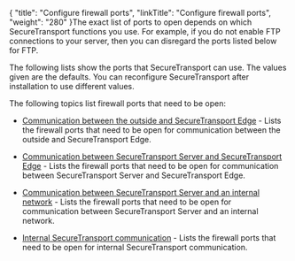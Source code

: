 {
    "title": "Configure firewall ports",
    "linkTitle": "Configure firewall ports",
    "weight": "280"
}The exact list of ports to open depends on which SecureTransport functions you use. For example, if you do not enable FTP connections to your server, then you can disregard the ports listed below for FTP.

The following lists show the ports that SecureTransport can use. The values given are the defaults. You can reconfigure SecureTransport after installation to use different values.

The following topics list firewall ports that need to be open:

-   [Communication between the outside and SecureTransport Edge](r_st_communication_between_outside) - Lists the firewall ports that need to be open for communication between the outside and SecureTransport Edge.
-   [Communication between SecureTransport Server and SecureTransport Edge](r_st_communication_between) - Lists the firewall ports that need to be open for communication between SecureTransport Server and SecureTransport Edge.
-   [Communication between SecureTransport Server and an internal network](r_st_communication_between_server_internal_network) - Lists the firewall ports that need to be open for communication between SecureTransport Server and an internal network.
-   [Internal SecureTransport communication](r_st_internal_communication) - Lists the firewall ports that need to be open for internal SecureTransport communication.
